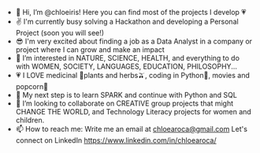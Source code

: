 - 👋 Hi, I’m @chloeiris! Here you can find most of the projects I develop 💗
- ✌️ I'm currently busy solving a Hackathon and developing a Personal Project (soon you will see!)
- 😎 I'm very excited about finding a job as a Data Analyst in a company or project where I can grow and make an impact
- 👀 I’m interested in NATURE, SCIENCE, HEALTH, and everything to do with WOMEN, SOCIETY, LANGUAGES, EDUCATION, PHILOSOPHY...
- 💗 I LOVE medicinal 🌿plants and herbs🫒, coding in Python🐍, movies and popcorn🍿
- 🌱 My next step is to learn SPARK and continue with Python and SQL
- 💞️ I’m looking to collaborate on CREATIVE group projects that might CHANGE THE WORLD, and Technology Literacy projects for women and children.
- 📫 How to reach me: Write me an email at chloearoca@gmail.com
                      Let's connect on LinkedIn https://www.linkedin.com/in/chloearoca/
                      
   
   

<!---
chloeiris/chloeiris is a ✨ special ✨ repository because its `README.md` (this file) appears on your GitHub profile.
You can click the Preview link to take a look at your changes.
![giphy](https://giphy.com/clips/guardian-the-guardian-zVORkDAN3m9Ehu4fF8)
--->
